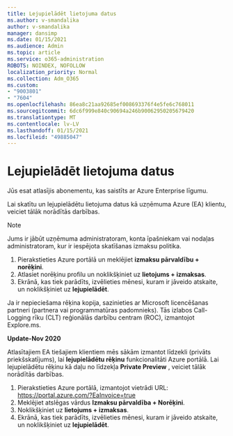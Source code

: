 ```yaml
---
title: Lejupielādēt lietojuma datus
ms.author: v-smandalika
author: v-smandalika
manager: dansimp
ms.date: 01/15/2021
ms.audience: Admin
ms.topic: article
ms.service: o365-administration
ROBOTS: NOINDEX, NOFOLLOW
localization_priority: Normal
ms.collection: Adm_O365
ms.custom:
- "9003801"
- "7604"
ms.openlocfilehash: 86ea8c21aa92685ef008693376f4e5fe6c768011
ms.sourcegitcommit: 6dc6f999e840c90694a246b90062950205679420
ms.translationtype: MT
ms.contentlocale: lv-LV
ms.lasthandoff: 01/15/2021
ms.locfileid: "49885047"
---
```

# <a name="download-usage-data"></a>Lejupielādēt lietojuma datus

Jūs esat atlasījis abonementu, kas saistīts ar Azure Enterprise līgumu.

Lai skatītu un lejupielādētu lietojuma datus kā uzņēmuma Azure (EA) klientu, veiciet tālāk norādītās darbības.

> [!NOTE]
> Jums ir jābūt uzņēmuma administratoram, konta īpašniekam vai nodaļas administratoram, kur ir iespējota skatīšanas izmaksu politika. 

1. Pierakstieties Azure portālā un meklējiet **izmaksu pārvaldību + norēķini**.
2. Atlasiet norēķinu profilu un noklikšķiniet uz **lietojums + izmaksas**.
3. Ekrānā, kas tiek parādīts, izvēlieties mēnesi, kuram ir jāveido atskaite, un noklikšķiniet uz **lejupielādēt**.

Ja ir nepieciešama rēķina kopija, sazinieties ar Microsoft licencēšanas partneri (partnera vai programmatūras padomnieks). Tās izlabos Call-Logging rīku (CLT) reģionālās darbību centram (ROC), izmantojot Explore.ms.

**Update-Nov 2020**

Atlasītajiem EA tiešajiem klientiem mēs sākām izmantot līdzekli (privāts priekšskatījums), lai **lejupielādētu rēķinu** funkcionalitāti Azure portālā. Lai lejupielādētu rēķinu kā daļu no līdzekļa **Private Preview** , veiciet tālāk norādītās darbības.

1. Pierakstieties Azure portālā, izmantojot vietrādi URL: https://portal.azure.com/?EaInvoice=true 
2. Meklējiet atslēgas vārdus **Izmaksu pārvaldība + Norēķini**. 
3. Noklikšķiniet uz **lietojums + izmaksas**. 
4. Ekrānā, kas tiek parādīts, izvēlieties mēnesi, kuram ir jāveido atskaite, un noklikšķiniet uz **lejupielādēt**.